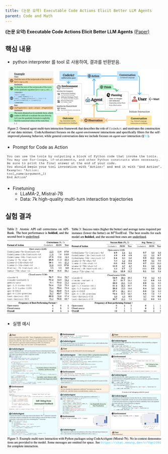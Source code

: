 ```yaml
---
title: (논문 요약) Executable Code Actions Elicit Better LLM Agents
parent: Code and Math
---
```


**(논문 요약) Executable Code Actions Elicit Better LLM Agents** [(Paper)](https://arxiv.org/pdf/2402.01030)

## 핵심 내용
- python interpreter 를 tool 로 사용하여, 결과를 반환받음.  
<img src="/data/papers/executable/concept.png" width="800" />

- Prompt for Code as Action  
<img src="/data/papers/executable/prompt.png" width="800" />


- Finetuning
   - LLaMA-2, Mistral-7B
   - Data: 7k high-quality multi-turn interaction trajectories


## 실험 결과
<img src="/data/papers/executable/result.png" width="800" />

- 실행 예시     
<img src="/data/papers/executable/example.png" width="800" />

